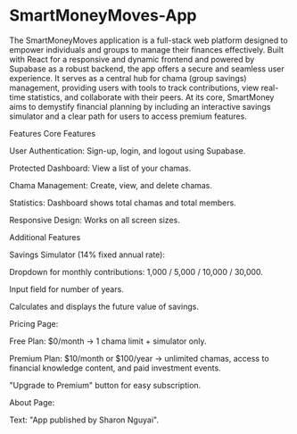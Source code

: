 # SmartMoneyMoves-App
The SmartMoneyMoves application is a full-stack web platform designed to empower individuals and groups to manage their finances effectively. Built with React for a responsive and dynamic frontend and powered by Supabase as a robust backend, the app offers a secure and seamless user experience. It serves as a central hub for chama (group savings) management, providing users with tools to track contributions, view real-time statistics, and collaborate with their peers. At its core, SmartMoney aims to demystify financial planning by including an interactive savings simulator and a clear path for users to access premium features.

Features
Core Features

User Authentication: Sign-up, login, and logout using Supabase.

Protected Dashboard: View a list of your chamas.

Chama Management: Create, view, and delete chamas.

Statistics: Dashboard shows total chamas and total members.

Responsive Design: Works on all screen sizes.


Additional Features

Savings Simulator (14% fixed annual rate):

Dropdown for monthly contributions: 1,000 / 5,000 / 10,000 / 30,000.

Input field for number of years.

Calculates and displays the future value of savings.


Pricing Page:

Free Plan: $0/month → 1 chama limit + simulator only.

Premium Plan: $10/month or $100/year → unlimited chamas, access to financial knowledge content, and paid investment events.

"Upgrade to Premium" button for easy subscription.

About Page:

Text: "App published by Sharon Nguyai".



